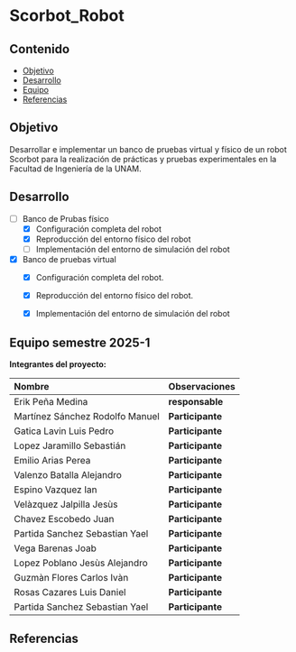 # Scorbot_Robot

## Contenido

- [Objetivo](#objetivo)
- [Desarrollo](#desarrollo)
- [Equipo](#equipo)
- [Referencias](#referencias)

## Objetivo

Desarrollar e implementar un banco de pruebas virtual y físico de un robot Scorbot para la realización de prácticas y pruebas experimentales en la Facultad de Ingeniería de la UNAM. 


## Desarrollo

- [ ] Banco de Prubas físico
    - [x]   Configuración completa del robot
    - [x]   Reproducción del entorno físico del robot
    - [ ]   Implementación del entorno de simulación del robot
- [x] Banco de pruebas virtual
    - [x] Configuración completa del robot.
    - [x] Reproducción del entorno físico del robot.
    - [X] Implementación del entorno de simulación del robot
	

## Equipo semestre 2025-1

**Integrantes del proyecto:**

| Nombre | Observaciones |
| :----------| :----------- |
| Erik Peña Medina | **responsable** |
| Martínez Sánchez Rodolfo Manuel | **Participante** | 
| Gatica Lavin Luis Pedro | **Participante** | 
| Lopez Jaramillo Sebastián | **Participante** | 
| Emilio Arias Perea | **Participante** | 
| Valenzo Batalla Alejandro | **Participante** | 
| Espino Vazquez Ian | **Participante** | 
| Velàzquez Jalpilla Jesùs | **Participante** | 
| Chavez Escobedo Juan| **Participante** | 
| Partida Sanchez Sebastian Yael | **Participante** | 
| Vega Barenas Joab | **Participante** | 
| Lopez Poblano Jesùs Alejandro | **Participante** | 
| Guzmàn Flores Carlos Ivàn | **Participante** | 
| Rosas Cazares Luis Daniel       | **Participante** | 
| Partida Sanchez Sebastian Yael  | **Participante** | 


## Referencias



